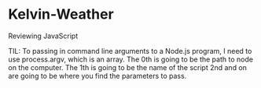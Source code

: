 # Kelvin-Weather
Reviewing JavaScript

TIL: 
To passing in command line arguments to a Node.js program,
I need to use process.argv, which is an array.
The 0th is going to be the path to node on the computer.
The 1th is going to be the name of the script
2nd and on are going to be where you find the parameters to pass.